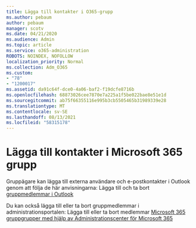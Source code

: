 ```yaml
---
title: Lägga till kontakter i O365-grupp
ms.author: pebaum
author: pebaum
manager: scotv
ms.date: 04/21/2020
ms.audience: Admin
ms.topic: article
ms.service: o365-administration
ROBOTS: NOINDEX, NOFOLLOW
localization_priority: Normal
ms.collection: Adm_O365
ms.custom:
- "78"
- "1200017"
ms.assetid: da91c64f-dce0-4a06-baf2-f19dcfe8716b
ms.openlocfilehash: 68873026cee7870e7a225a1f5be022bae8e51e1d
ms.sourcegitcommit: ab75f66355116e995b3cb5505465b31989339e28
ms.translationtype: MT
ms.contentlocale: sv-SE
ms.lasthandoff: 08/13/2021
ms.locfileid: "58315178"
---
```

# <a name="add-contacts-to-a-microsoft-365-group"></a>Lägga till kontakter i Microsoft 365 grupp

Gruppägare kan lägga till externa användare och e-postkontakter i Outlook genom att följa de här anvisningarna: Lägga till och ta bort [gruppmedlemmar i Outlook](https://support.office.com/article/3b650f4a-5c9b-4f94-a1bb-0cca4b1091de?wt.mc_id=add_contacts_group.aspx)
  
Du kan också lägga till eller ta bort gruppmedlemmar i administrationsportalen: Lägga till eller ta bort medlemmar [Microsoft 365 gruppgrupper med hjälp av Administrationscenter för Microsoft 365](https://docs.microsoft.com/microsoft-365/admin/create-groups/add-or-remove-members-from-groups)